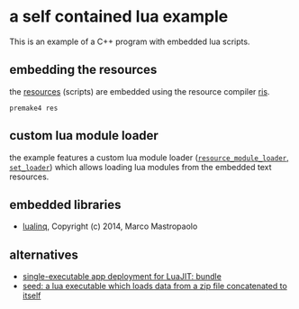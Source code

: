 a self contained lua example
============================

This is an example of a C++ program with embedded lua scripts.

embedding the resources
-----------------------

the [resources](resources.json) (scripts) are embedded using the resource compiler [ris](https://github.com/d-led/ris).

```
premake4 res
```

custom lua module loader
------------------------
the example features a custom lua module loader ([`resource_module_loader`, `set_loader`](self_contained_lua_example.cpp)) which allows loading lua modules from the embedded text resources.

embedded libraries
------------------

- [lualinq](https://github.com/xanathar/lualinq.git), Copyright (c) 2014, Marco Mastropaolo


alternatives
------------

- [single-executable app deployment for LuaJIT: bundle](http://luapower.com/bundle)
- [seed: a lua executable which loads data from a zip file concatenated to itself](https://github.com/Chingliu/seed)

